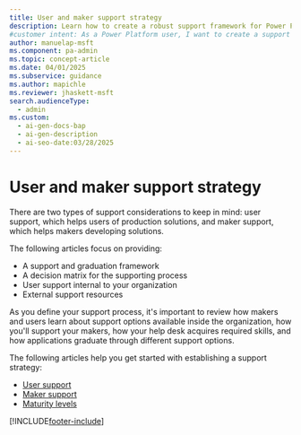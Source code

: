```yaml
---
title: User and maker support strategy
description: Learn how to create a robust support framework for Power Platform users and makers, including internal and external resources.
#customer intent: As a Power Platform user, I want to create a support framework for Power Platform users and makers so that I can ensure effective internal and external support.
author: manuelap-msft
ms.component: pa-admin
ms.topic: concept-article
ms.date: 04/01/2025
ms.subservice: guidance
ms.author: mapichle
ms.reviewer: jhaskett-msft
search.audienceType:
  - admin
ms.custom:
  - ai-gen-docs-bap
  - ai-gen-description
  - ai-seo-date:03/28/2025
---
```


# User and maker support strategy

There are two types of support considerations to keep in mind: user support, which helps users of production solutions, and maker support, which helps makers developing solutions.

The following articles focus on providing:

- A support and graduation framework
- A decision matrix for the supporting process
- User support internal to your organization
- External support resources

As you define your support process, it's important to review how makers and users learn about support options available inside the organization, how you'll support your makers, how your help desk acquires required skills, and how applications graduate through different support options.

The following articles help you get started with establishing a support strategy:

- [User support](support-strategy-solutions.md)
- [Maker support](support-strategy-makers.md)
- [Maturity levels](support-strategy-maturity.md)

[!INCLUDE[footer-include](../../includes/footer-banner.md)]
